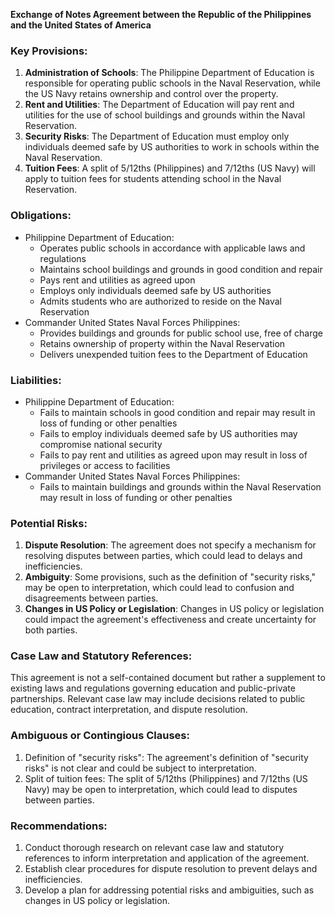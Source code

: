 **Exchange of Notes Agreement between the Republic of the Philippines and the United States of America**

### **Key Provisions:**

1.  **Administration of Schools**: The Philippine Department of Education is responsible for operating public schools in the Naval Reservation, while the US Navy retains ownership and control over the property.
2.  **Rent and Utilities**: The Department of Education will pay rent and utilities for the use of school buildings and grounds within the Naval Reservation.
3.  **Security Risks**: The Department of Education must employ only individuals deemed safe by US authorities to work in schools within the Naval Reservation.
4.  **Tuition Fees**: A split of 5/12ths (Philippines) and 7/12ths (US Navy) will apply to tuition fees for students attending school in the Naval Reservation.

### **Obligations:**

*   Philippine Department of Education:
    *   Operates public schools in accordance with applicable laws and regulations
    *   Maintains school buildings and grounds in good condition and repair
    *   Pays rent and utilities as agreed upon
    *   Employs only individuals deemed safe by US authorities
    *   Admits students who are authorized to reside on the Naval Reservation
*   Commander United States Naval Forces Philippines:
    *   Provides buildings and grounds for public school use, free of charge
    *   Retains ownership of property within the Naval Reservation
    *   Delivers unexpended tuition fees to the Department of Education

### **Liabilities:**

*   Philippine Department of Education:
    *   Fails to maintain schools in good condition and repair may result in loss of funding or other penalties
    *   Fails to employ individuals deemed safe by US authorities may compromise national security
    *   Fails to pay rent and utilities as agreed upon may result in loss of privileges or access to facilities
*   Commander United States Naval Forces Philippines:
    *   Fails to maintain buildings and grounds within the Naval Reservation may result in loss of funding or other penalties

### **Potential Risks:**

1.  **Dispute Resolution**: The agreement does not specify a mechanism for resolving disputes between parties, which could lead to delays and inefficiencies.
2.  **Ambiguity**: Some provisions, such as the definition of "security risks," may be open to interpretation, which could lead to confusion and disagreements between parties.
3.  **Changes in US Policy or Legislation**: Changes in US policy or legislation could impact the agreement's effectiveness and create uncertainty for both parties.

### **Case Law and Statutory References:**

This agreement is not a self-contained document but rather a supplement to existing laws and regulations governing education and public-private partnerships. Relevant case law may include decisions related to public education, contract interpretation, and dispute resolution.

### **Ambiguous or Contingious Clauses:**

1.  Definition of "security risks": The agreement's definition of "security risks" is not clear and could be subject to interpretation.
2.  Split of tuition fees: The split of 5/12ths (Philippines) and 7/12ths (US Navy) may be open to interpretation, which could lead to disputes between parties.

### **Recommendations:**

1.  Conduct thorough research on relevant case law and statutory references to inform interpretation and application of the agreement.
2.  Establish clear procedures for dispute resolution to prevent delays and inefficiencies.
3.  Develop a plan for addressing potential risks and ambiguities, such as changes in US policy or legislation.
